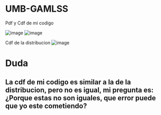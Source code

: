 # UMB-GAMLSS



Pdf y Cdf de mi codigo

![image](https://github.com/user-attachments/assets/a4afa265-cdf8-461c-95c9-e1f4aa2aa686)
![image](https://github.com/user-attachments/assets/39c094fe-b0d5-44ea-afee-79c801b5fb9f)


Cdf de la distribucion
![image](https://github.com/user-attachments/assets/320ec67f-f395-4784-973d-e3631d5fb872)

# Duda

## La cdf de mi codigo es similar a la de la distribucion, pero no es igual, mi pregunta es: ¿Porque estas no son iguales, que error puede que yo este cometiendo?


